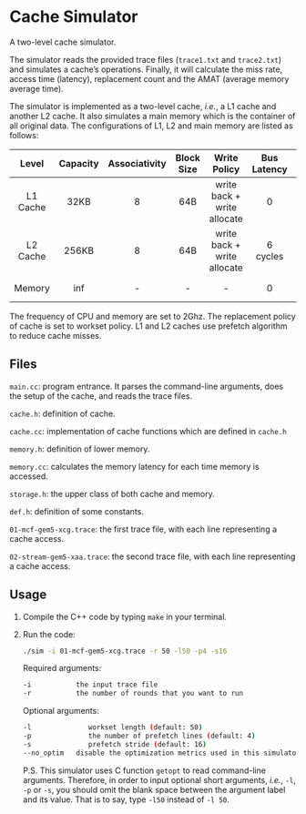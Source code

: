 # Cache Simulator

A two-level cache simulator.

The simulator reads the provided trace files (``trace1.txt`` and ``trace2.txt``) and simulates a cache’s operations. Finally, it will calculate the miss rate, access time (latency), replacement count and the AMAT (average memory average time).

The simulator is implemented as a two-level cache, *i.e.*, a L1 cache and another L2 cache. It also simulates a main memory which is the container of all original data. The configurations of L1, L2 and main memory are listed as follows: 

|  Level   | Capacity | Associativity | Block Size |        Write Policy         | Bus Latency | Hit Latency |
| :------: | :------: | :-----------: | :--------: | :-------------------------: | :---------: | :---------: |
| L1 Cache |   32KB   |       8       |    64B     | write back + write allocate |      0      |  3 cycles   |
| L2 Cache |  256KB   |       8       |    64B     | write back + write allocate |  6 cycles   |  4 cycles   |
|  Memory  |   inf    |       -       |     -      |              -              |      0      | 100 cycles  |

The frequency of CPU and memory are set to 2Ghz. The replacement policy of cache is set to workset policy. L1 and L2 caches use prefetch algorithm to reduce cache misses.

## Files

``main.cc``: program entrance. It parses the command-line arguments, does the setup of the cache, and reads the trace files.

``cache.h``: definition of cache.

``cache.cc``: implementation of cache functions which are defined in ``cache.h``

``memory.h``: definition of lower memory.

``memory.cc``: calculates the memory latency for each time memory is accessed.

``storage.h``: the upper class of both cache and memory.

``def.h``: definition of some constants.

``01-mcf-gem5-xcg.trace``: the first trace file, with each line representing a cache access.

``02-stream-gem5-xaa.trace``: the second trace file, with each line representing a cache access.

## Usage

1. Compile the C++ code by typing ``make`` in your terminal.

2. Run the code:

   ```bash
   ./sim -i 01-mcf-gem5-xcg.trace -r 50 -l50 -p4 -s16 
   ```

   Required arguments:

   ```bash
   -i			the input trace file
   -r			the number of rounds that you want to run
   ```

   Optional arguments:

   ```bash
   -l			   workset length (default: 50)
   -p			   the number of prefetch lines (default: 4)
   -s			   prefetch stride (default: 16)
   --no_optim	disable the optimization metrics used in this simulator, i.e., workset policy and prefetch. Instead, LRU will be used as replacement policy. This option can be used to testify the efficacy of these optimization metrics.
   ```

   P.S. This simulator uses C function ``getopt`` to read command-line arguments. Therefore, in order to input optional short arguments, *i.e.*, ``-l``, ``-p`` or ``-s``, you should omit the blank space between the argument label and its value. That is to say, type ``-l50`` instead of ``-l 50``.

